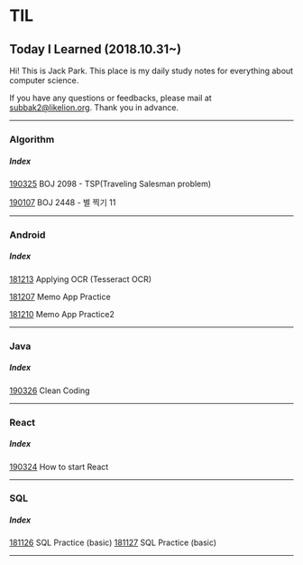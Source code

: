 # TIL
## Today I Learned (2018.10.31~)

Hi! This is Jack Park. 
This place is my daily study notes for everything about computer science.

If you have any questions or feedbacks, please mail at subbak2@likelion.org. 
Thank you in advance.
<hr/>

### Algorithm
##### Index
   [190325](https://github.com/subbak2/TIL/tree/master/190325) BOJ 2098 - TSP(Traveling Salesman problem)
   
   [190107](https://github.com/subbak2/TIL/tree/master/190107) BOJ 2448 - 별 찍기 11

<hr/>

### Android
##### Index
   [181213](https://github.com/subbak2/TIL/tree/master/181213) Applying OCR (Tesseract OCR)
   
   [181207](https://github.com/subbak2/TIL/tree/master/181207) Memo App Practice
   
   [181210](https://github.com/subbak2/TIL/tree/master/181210) Memo App Practice2   
   

<hr/>

### Java
##### Index
   [190326](https://github.com/subbak2/TIL/tree/master/190326) Clean Coding

<hr/>

### React
##### Index
   [190324](https://github.com/subbak2/TIL/tree/master/190324) How to start React

<hr/>

### SQL
##### Index
   [181126](https://github.com/subbak2/TIL/tree/master/181126) SQL Practice (basic)
   [181127](https://github.com/subbak2/TIL/tree/master/181127) SQL Practice (basic)

<hr/>
